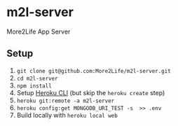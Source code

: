# m2l-server
More2Life App Server

## Setup

1. `git clone git@github.com:More2Life/m2l-server.git`
2. `cd m2l-server`
3. `npm install`
4. Setup [Heroku CLI](https://devcenter.heroku.com/articles/heroku-cli) (but skip the `heroku create` step)
5. `heroku git:remote -a m2l-server`
6.  `heroku config:get MONGODB_URI_TEST -s  >> .env`
7. Build locally with `heroku local web`
